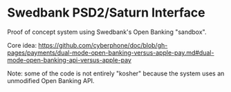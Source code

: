 # Swedbank PSD2/Saturn Interface

Proof of concept system using Swedbank's Open Banking "sandbox".

Core idea: https://github.com/cyberphone/doc/blob/gh-pages/payments/dual-mode-open-banking-versus-apple-pay.md#dual-mode-open-banking-api-versus-apple-pay

Note: some of the code is not entirely "kosher" because the system uses an unmodified Open Banking API.
